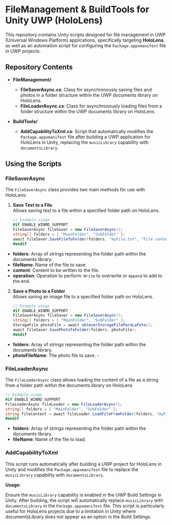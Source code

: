 # FileManagement & BuildTools for Unity UWP (HoloLens)

This repository contains Unity scripts designed for file management in UWP (Universal Windows Platform) applications, specifically targeting **HoloLens**, as well as an automation script for configuring the `Package.appxmanifest` file in UWP projects.

## Repository Contents

- **FileManagement/**
  - **FileSaverAsync.cs**: Class for asynchronously saving files and photos in a folder structure within the UWP documents library on HoloLens.
  - **FileLoaderAsync.cs**: Class for asynchronously loading files from a folder structure within the UWP documents library on HoloLens.

- **BuildTools/**
  - **AddCapabilityToXml.cs**: Script that automatically modifies the `Package.appxmanifest` file after building a UWP application for HoloLens in Unity, replacing the `musicLibrary` capability with `documentsLibrary`.

## Using the Scripts

### FileSaverAsync

The `FileSaverAsync` class provides two main methods for use with HoloLens:

1. **Save Text to a File**  
   Allows saving text to a file within a specified folder path on HoloLens.

   ```csharp
   // Example usage
   #if ENABLE_WINMD_SUPPORT
   FileSaverAsync fileSaver = new FileSaverAsync();
   string[] folders = { "MainFolder", "SubFolder" };
   await fileSaver.SaveFileToFolder(folders, "myFile.txt", "File content", FileSaverAsync.FileOperation.Write);
   #endif
    ```
- **folders**: Array of strings representing the folder path within the documents library.
- **fileName**: Name of the file to save.
- **content**: Content to be written to the file.
- **operation**: Operation to perform: `Write` to overwrite or `Append` to add to the end.

2. **Save a Photo to a Folder**  
   Allows saving an image file to a specified folder path on HoloLens.

   ```csharp
   // Example usage
   #if ENABLE_WINMD_SUPPORT
   FileSaverAsync fileSaver = new FileSaverAsync();
   string[] folders = { "MainFolder", "SubFolder" };
   StorageFile photoFile = await obtenerStorageFileParaLaFoto();
   await fileSaver.SavePhotoToFolder(folders, photoFile);
   #endif
- **folders**: Array of strings representing the folder path within the documents library.
- **photoFileName**: The photo file to save. -

### FileLoaderAsync
The `FileLoaderAsync` class allows loading the content of a file as a string from a folder path within the documents library on HoloLens

  ```csharp
  // Example usage
  #if ENABLE_WINMD_SUPPORT
  FileLoaderAsync fileLoader = new FileLoaderAsync();
  string[] folders = { "MainFolder", "SubFolder" };
  string fileContent = await fileLoader.LoadFileFromFolder(folders, "myFile.txt");
  #endif
  ```
- **folders**: Array of strings representing the folder path within the documents library.
- **fileName**: Name of the file to load.

### AddCapabilityToXml
This script runs automatically after building a UWP project for HoloLens in Unity and modifies the `Package.appxmanifest` file to replace the `musicLibrary` capability with `documentsLibrary`.

**Usage:**

Ensure the `musicLibrary` capability is enabled in the UWP Build Settings in Unity.
After building, the script will automatically replace `musicLibrary` with `documentsLibrary` in the `Package.appxmanifest` file.
This script is particularly useful for HoloLens projects due to a limitation in Unity where documentsLibrary does not appear as an option in the Build Settings.

